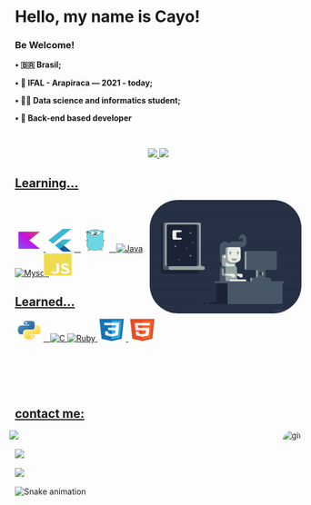 ### <h1>Hello, my name is Cayo!</h1>

### <h3>Be Welcome!</h3>

  <p><b>• 🇧🇷 Brasil;</b></p>
  <p><b>• 🎒 IFAL - Arapiraca — 2021 - today;</b></p>
  <p><b>• 👨‍💻 Data science and informatics student;</b></p>
  <p><b>• 🔬 Back-end based developer</b></p>

<div align="center">

  <a href="https://github.com/oagarian">

  <img height="180em" src="https://github-readme-stats.vercel.app/api?username=oagarian&show_icons=true&theme=tokyonight&include_all_commits=true&count_private=true"/>

  <img height="180em" src="https://github-readme-stats.vercel.app/api/top-langs/?username=oagarian&layout=compact&langs_count=7&theme=tokyonight"/>

</div>


##

<h2>Learning... </h2>

<div>

  <img align="right" alt="gif" height="200px" style="border-radius:50px;" src="programming.gif">

</div>

<div style="display: inline_block;"><br><br><br>
  
  <img alt="Kotlin" height="40" width="50" src="https://raw.githubusercontent.com/devicons/devicon/master/icons/kotlin/kotlin-original.svg">
  
  <img alt="Dart" height="40" width="50" src="https://raw.githubusercontent.com/devicons/devicon/master/icons/flutter/flutter-original.svg">
  
  <img alt="Go" height="40" width="50" src="https://raw.githubusercontent.com/devicons/devicon/master/icons/go/go-original.svg">
  
  <img alt="Java" height="40" width="50" src="https://cdn.jsdelivr.net/gh/devicons/devicon/icons/java/java-original.svg">
   
  <img alt="Mysql" height="40" width="50" src="https://cdn.jsdelivr.net/gh/devicons/devicon/icons/mysql/mysql-original.svg">

  <img style="margin-left:-10px;" alt="Js" height="40" width="50" src="https://raw.githubusercontent.com/devicons/devicon/master/icons/javascript/javascript-plain.svg">
  
<h2>Learned... </h2>

  <img alt="Python" height="40" width="50" src="https://raw.githubusercontent.com/devicons/devicon/master/icons/python/python-original.svg">
  
  <img alt="C" height="40" width="50" src="https://cdn.jsdelivr.net/gh/devicons/devicon/icons/c/c-original.svg">
  
  <img alt="Ruby" height="40" width="50" src="https://cdn.jsdelivr.net/gh/devicons/devicon/icons/ruby/ruby-original.svg">
  
  <img alt="Css3" height="40" width="50" src="https://raw.githubusercontent.com/devicons/devicon/master/icons/css3/css3-original.svg">

   <img alt="Html5" height="40" width="50" src="https://raw.githubusercontent.com/devicons/devicon/master/icons/html5/html5-original.svg">
    
  <!--devicons-->
  <br><br><br><br>
</div>

##

<h2>contact me:</h2>

<div>

  <img align="right" alt="gif" height="150px" style="border-radius:50px;" src="telefone.gif">

</div>

<div> 

  <a href="https://instagram.com/cayo_henrique_250" target="_blank"><img style="margin-left:-10px;" src="https://img.shields.io/badge/-Instagram-%23E4405F?style=for-the-badge&logo=instagram&logoColor=white" target="_blank"></a>
  
  <a href="https://contate.me/cayohenrique" target="_blank"><img src="https://img.shields.io/badge/WhatsApp-25D366?style=for-the-badge&logo=whatsapp&logoColor=white" target="_blank"></a>
  
  <a href="mailto:chsf2@aluno.ifal.edu.br?subject=Hello%2C%20i'm%20from%20GitHub!&body=I'm..." target="_blank"><img src="https://img.shields.io/badge/Gmail-D14836?style=for-the-badge&logo=gmail&logoColor=white" target="_blank"></a>

  ![Snake animation](https://github.com/oagarian/oagarian/blob/output/github-contribution-grid-snake.svg)

</div>
